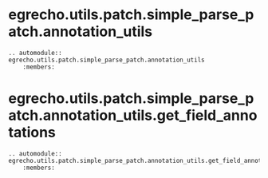# egrecho.utils.patch.simple_parse_patch.annotation_utils
```{eval-rst}
.. automodule:: egrecho.utils.patch.simple_parse_patch.annotation_utils
    :members:

```

# egrecho.utils.patch.simple_parse_patch.annotation_utils.get_field_annotations
```{eval-rst}
.. automodule:: egrecho.utils.patch.simple_parse_patch.annotation_utils.get_field_annotations
    :members:

```
